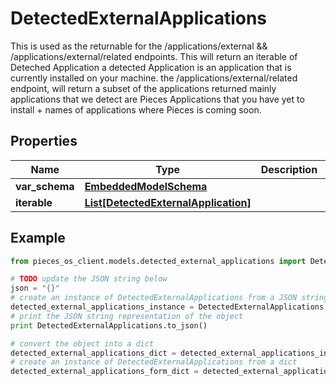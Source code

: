 # DetectedExternalApplications

This is used as the returnable for the /applications/external && /applications/external/related endpoints.  This will return an iterable of Deteched Application a detected Application is an application that is currently installed on your machine.  the /applications/external/related endpoint, will return a subset of the applications returned mainly applications that we detect are Pieces Applications that you have yet to install + names of applications where Pieces is coming soon.

## Properties

Name | Type | Description | Notes
------------ | ------------- | ------------- | -------------
**var_schema** | [**EmbeddedModelSchema**](EmbeddedModelSchema) |  | [optional] 
**iterable** | [**List[DetectedExternalApplication]**](DetectedExternalApplication) |  | 

## Example

```python
from pieces_os_client.models.detected_external_applications import DetectedExternalApplications

# TODO update the JSON string below
json = "{}"
# create an instance of DetectedExternalApplications from a JSON string
detected_external_applications_instance = DetectedExternalApplications.from_json(json)
# print the JSON string representation of the object
print DetectedExternalApplications.to_json()

# convert the object into a dict
detected_external_applications_dict = detected_external_applications_instance.to_dict()
# create an instance of DetectedExternalApplications from a dict
detected_external_applications_form_dict = detected_external_applications.from_dict(detected_external_applications_dict)
```



